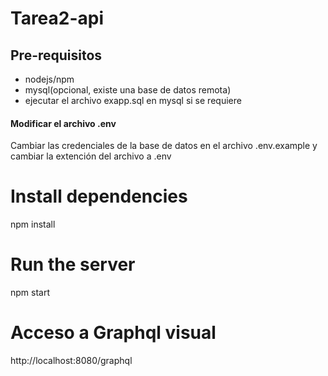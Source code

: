 Tarea2-api
==================================
## Pre-requisitos
* nodejs/npm
* mysql(opcional, existe una base de datos remota)
* ejecutar el archivo exapp.sql en mysql si se requiere

#### Modificar el archivo .env

Cambiar las credenciales de la base de datos en el archivo .env.example y cambiar la extención del archivo a .env

# Install dependencies
npm install

# Run the server
npm start

# Acceso a Graphql visual
http://localhost:8080/graphql
```

